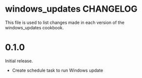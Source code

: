 # windows_updates CHANGELOG

This file is used to list changes made in each version of the windows_updates cookbook.

# 0.1.0

Initial release.

- Create schedule task to run Windows update
